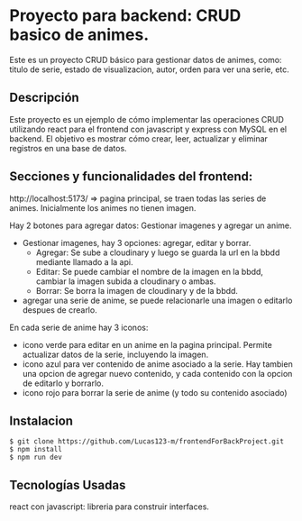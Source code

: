 # Proyecto para backend: CRUD basico de animes.

Este es un proyecto CRUD básico para gestionar datos de animes, como: titulo de serie, estado de visualizacion, autor, orden para ver una serie, etc.

## Descripción
Este proyecto es un ejemplo de cómo implementar las operaciones CRUD utilizando react para el frontend con javascript y express con MySQL en el backend. El objetivo es mostrar cómo crear, leer, actualizar y eliminar registros en una base de datos.

## Secciones y funcionalidades del frontend:

http://localhost:5173/ => pagina principal, se traen todas las series de animes.
Inicialmente los animes no tienen imagen.

Hay 2 botones para agregar datos: Gestionar imagenes y agregar un anime.
- Gestionar imagenes, hay 3 opciones: agregar, editar y borrar. 
    - Agregar: Se sube a cloudinary y luego se guarda la url en la bbdd mediante llamado a la api. 
    - Editar: Se puede cambiar el nombre de la imagen en la bbdd, cambiar la imagen subida a cloudinary o ambas. 
    - Borrar: Se borra la imagen de cloudinary y de la bbdd.
- agregar una serie de anime, se puede relacionarle una imagen o editarlo despues de crearlo.

En cada serie de anime hay 3 iconos:
- icono verde para editar en un anime en la pagina principal. Permite actualizar datos de la serie, incluyendo la imagen.
- icono azul para ver contenido de anime asociado a la serie. Hay tambien una opcion de agregar nuevo contenido, y cada contenido con la opcion de editarlo y borrarlo.
- icono rojo para borrar la serie de anime (y todo su contenido asociado)

## Instalacion

```
$ git clone https://github.com/Lucas123-m/frontendForBackProject.git
$ npm install
$ npm run dev
```

## Tecnologías Usadas
react con javascript: libreria para construir interfaces.
